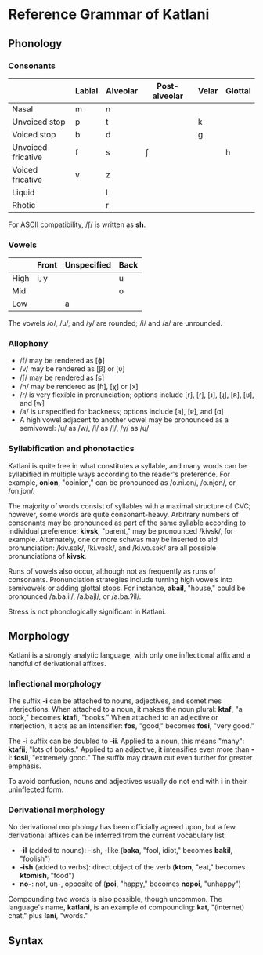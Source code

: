 # Reference Grammar of Katlani

## Phonology

### Consonants

|                    | Labial | Alveolar | Post-alveolar | Velar | Glottal
|--------------------|--------|----------|---------------|-------|--------
| Nasal              | m      | n
| Unvoiced stop      | p      | t        |               | k
| Voiced stop        | b      | d        |               | g
| Unvoiced fricative | f      | s        | ʃ             |       | h
| Voiced fricative   | v      | z
| Liquid             |        | l
| Rhotic             |        | r

For ASCII compatibility, /ʃ/ is written as **sh**.

### Vowels

|      | Front | Unspecified | Back
|------|-------|-------------|-----
| High | i, y  |             | u
| Mid  |       |             | o
| Low  |       | a

The vowels /o/, /u/, and /y/ are rounded; /i/ and /a/ are unrounded.

### Allophony

- /f/ may be rendered as [ɸ]
- /v/ may be rendered as [β] or [ʋ]
- /ʃ/ may be rendered as [ɕ]
- /h/ may be rendered as [ɦ], [χ] or [x]
- /r/ is very flexible in pronunciation; options include [r], [ɾ], [ɹ], [ɻ], [ʀ], [ʁ], and [w]
- /a/ is unspecified for backness; options include [a], [ɐ], and [ɑ]
- A high vowel adjacent to another vowel may be pronounced as a semivowel: /u/ as /w/, /i/ as /j/, /y/ as /ɥ/

### Syllabification and phonotactics

Katlani is quite free in what constitutes a syllable, and many words can be syllabified in multiple ways according to the reader's preference. For example, **onion**, "opinion," can be pronounced as /o.ni.on/, /o.njon/, or /on.jon/.

The majority of words consist of syllables with a maximal structure of CVC; however, some words are quite consonant-heavy. Arbitrary numbers of consonants may be pronounced as part of the same syllable according to individual preference: **kivsk**, "parent," may be pronounced /kivsk/, for example. Alternately, one or more schwas may be inserted to aid pronunciation: /kiv.sək/, /ki.vəsk/, and /ki.və.sək/ are all possible pronunciations of **kivsk**.

Runs of vowels also occur, although not as frequently as runs of consonants. Pronunciation strategies include turning high vowels into semivowels or adding glottal stops. For instance, **abail**, "house," could be pronounced /a.ba.il/, /a.bajl/, or /a.ba.ʔil/.

Stress is not phonologically significant in Katlani.

## Morphology

Katlani is a strongly analytic language, with only one inflectional affix and a handful of derivational affixes.

### Inflectional morphology

The suffix **-i** can be attached to nouns, adjectives, and sometimes interjections. When attached to a noun, it makes the noun plural: **ktaf**, "a book," becomes **ktafi**, "books." When attached to an adjective or interjection, it acts as an intensifier: **fos**, "good," becomes **fosi**, "very good."

The **-i** suffix can be doubled to **-ii**. Applied to a noun, this means "many": **ktafii**, "lots of books." Applied to an adjective, it intensifies even more than **-i**: **fosii**, "extremely good." The suffix may drawn out even further for greater emphasis.

To avoid confusion, nouns and adjectives usually do not end with **i** in their uninflected form.

### Derivational morphology

No derivational morphology has been officially agreed upon, but a few derivational affixes can be inferred from the current vocabulary list:

- **-il** (added to nouns): -ish, -like (**baka**, "fool, idiot," becomes **bakil**, "foolish")
- **-ish** (added to verbs): direct object of the verb (**ktom**, "eat," becomes **ktomish**, "food")
- **no-**: not, un-, opposite of (**poi**, "happy," becomes **nopoi**, "unhappy")

Compounding two words is also possible, though uncommon. The language's name, **katlani**, is an example of compounding: **kat**, "(internet) chat," plus **lani**, "words."

## Syntax

